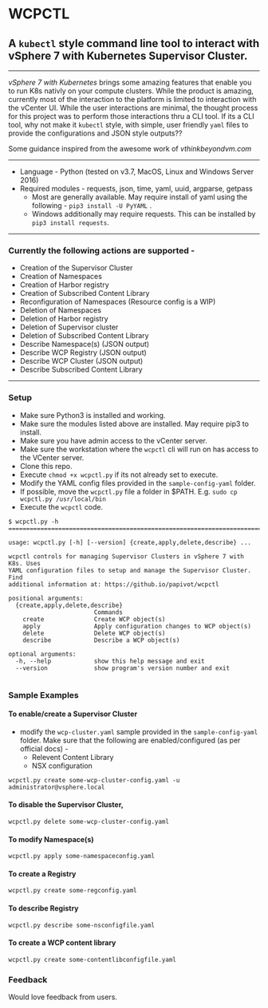 # WCPCTL
## A `kubectl` style command line tool to interact with vSphere 7 with Kubernetes Supervisor Cluster.

---

*vSphere 7 with Kubernetes* brings some amazing features that enable you to run K8s nativly on your compute clusters. While the product is amazing, currently most of the interaction to the platform is limited to interaction with the vCenter UI. While the user interactions are minimal, the thought process for this project was to perform those interactions thru a CLI tool. If its a CLI tool, why not make it `kubectl` style, with simple, user friendly `yaml` files to provide the configurations and JSON style outputs??

Some guidance inspired from the awesome work of *vthinkbeyondvm.com*

---

* Language - Python (tested on v3.7, MacOS, Linux and Windows Server 2016)
* Required modules - requests, json, time, yaml, uuid, argparse, getpass 
  * Most are generally available. May require install of yaml using the following - `pip3 install -U PyYAML` . 
  * Windows additionally may require requests. This can be installed by `pip3 install requests`.

---

### Currently the following actions are supported - 
* Creation of the Supervisor Cluster
* Creation of Namespaces
* Creation of Harbor registry
* Creation of Subscribed Content Library
* Reconfiguration of Namespaces (Resource config is a WIP)
* Deletion of Namespaces
* Deletion of Harbor registry 
* Deletion of Supervisor cluster
* Deletion of Subscribed Content Library
* Describe Namespace(s) (JSON output)
* Describe WCP Registry (JSON output)
* Describe WCP Cluster (JSON output)
* Describe Subscribed Content Library

---

### Setup 
* Make sure Python3 is installed and working.
* Make sure the modules listed above are installed. May require pip3 to install.
* Make sure you have admin access to the vCenter server.
* Make sure the workstation where the `wcpctl` cli will run on has access to the VCenter server. 
* Clone this repo. 
* Execute `chmod +x wcpctl.py` if its not already set to execute. 
* Modify the YAML config files provided in the `sample-config-yaml` folder. 
* If possible, move the `wcpctl.py` file a folder in $PATH. E.g. `sudo cp wcpctl.py /usr/local/bin`
* Execute the `wcpctl` code.

```
$ wcpctl.py -h  
=============================================================================

usage: wcpctl.py [-h] [--version] {create,apply,delete,describe} ...

wcpctl controls for managing Supervisor Clusters in vSphere 7 with K8s. Uses
YAML configuration files to setup and manage the Supervisor Cluster. Find
additional information at: https://github.io/papivot/wcpctl

positional arguments:
  {create,apply,delete,describe}
                        Commands
    create              Create WCP object(s)
    apply               Apply configuration changes to WCP object(s)
    delete              Delete WCP object(s)
    describe            Describe a WCP object(s)

optional arguments:
  -h, --help            show this help message and exit
  --version             show program's version number and exit
  
```
### Sample Examples

#### To enable/create a Supervisor Cluster
* modify the `wcp-cluster.yaml` sample provided in the `sample-config-yaml` folder. Make sure that the following are enabled/configured (as per official docs) - 
  - Relevent Content Library
  - NSX configuration

```
wcpctl.py create some-wcp-cluster-config.yaml -u administrator@vsphere.local
```

#### To disable the Supervisor Cluster, 
```
wcpctl.py delete some-wcp-cluster-config.yaml
```


#### To modify Namespace(s) 
```
wcpctl.py apply some-namespaceconfig.yaml
```

#### To create a Registry 
```
wcpctl.py create some-regconfig.yaml
```

#### To describe Registry 
```
wcpctl.py describe some-nsconfigfile.yaml
```

#### To create a WCP content library
```
wcpctl.py create some-contentlibconfigfile.yaml
```


### Feedback

Would love feedback from users. 
